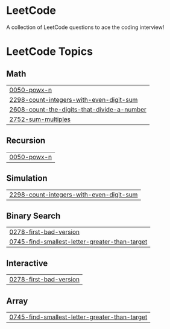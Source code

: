 # LeetCode
A collection of LeetCode questions to ace the coding interview!

<!---LeetCode Topics Start-->
# LeetCode Topics
## Math
|  |
| ------- |
| [0050-powx-n](https://github.com/Rahulrao859/LeetCode/tree/master/0050-powx-n) |
| [2298-count-integers-with-even-digit-sum](https://github.com/Rahulrao859/LeetCode/tree/master/2298-count-integers-with-even-digit-sum) |
| [2608-count-the-digits-that-divide-a-number](https://github.com/Rahulrao859/LeetCode/tree/master/2608-count-the-digits-that-divide-a-number) |
| [2752-sum-multiples](https://github.com/Rahulrao859/LeetCode/tree/master/2752-sum-multiples) |
## Recursion 
|  |
| ------- |
| [0050-powx-n](https://github.com/Rahulrao859/LeetCode/tree/master/0050-powx-n) |
## Simulation
|  |
| ------- |
| [2298-count-integers-with-even-digit-sum](https://github.com/Rahulrao859/LeetCode/tree/master/2298-count-integers-with-even-digit-sum) |
## Binary Search
|  |
| ------- |
| [0278-first-bad-version](https://github.com/Rahulrao859/LeetCode/tree/master/0278-first-bad-version) |
| [0745-find-smallest-letter-greater-than-target](https://github.com/Rahulrao859/LeetCode/tree/master/0745-find-smallest-letter-greater-than-target) |
## Interactive
|  |
| ------- |
| [0278-first-bad-version](https://github.com/Rahulrao859/LeetCode/tree/master/0278-first-bad-version) |
## Array
|  |
| ------- |
| [0745-find-smallest-letter-greater-than-target](https://github.com/Rahulrao859/LeetCode/tree/master/0745-find-smallest-letter-greater-than-target) |
<!---LeetCode Topics End-->
